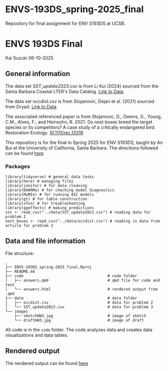 # ENVS-193DS_spring-2025_final
Repository for final assignment for ENV S193DS at UCSB.


# ENVS 193DS Final

Kai Suzuki
06-10-2025

## General information

The data set *SST_update2023.csv* is from Li Kui (2024) sourced from the Santa Barbara Coastal LTER's Data Catalog. [Link to Data](https://portal.edirepository.org/nis/mapbrowse?packageid=knb-lter-sbc.161.3).

The data set *occdist.csv* is from Stojanovic, Dejan et al. (2021) sourced from Dryad. [Link to Data](https://datadryad.org/dataset/doi:10.5061/dryad.83bk3j9sb)

The associated referenced paper is from Stojanovic, D., Owens, G., Young, C.M., Alves, F., and Heinsohn, R. 2021. Do nest boxes breed the target species or its competitors? A case study of a critically endangered bird. Restoration Ecology. [10.1111/rec.13319](https://doi.org/10.1111/rec.13319)

This repository is for the final in Spring 2025 for ENV S193DS, taught by An Bui at the University of California, Santa Barbara. The directions followed can be found [here](https://spring-2025.envs-193ds.com/assignments/final)

### Packages

```
library(tidyverse) # general data tasks
library(here) # managing files
library(janitor) # for data cleaning
library(DHARMa) # for checking model diagnostics
library(MuMIn) # for running AIC models
library(gt) # for table construction
library(xfun) # for troubleshooting
library(ggeffects) # making predictions
sst <- read_csv("../data/SST_update2023.csv") # reading data for problem 2
nest_boxes <- read_csv("../data/occdist.csv") # reading in data from article for problem 3
```

## Data and file information

File structure:

```
.
├── ENVS-193DS_spring-2025_final.Rproj
├── README.md
├── code                                     # code folder
│   ├── answers.qmd                          # qmd file for code and text
│   └── answers.html                         # rendered output from .qmd
├── data                                     # data folder
│   ├── occdist.csv                          # data for problem 2
│   └── SST_update2023.csv                   # data for problem 3
└── images
    ├── sketchHW3.jpg                        # image of sketch
    └── draftHW3.jpg                         # image of draft
```

All code is in the `code` folder. The code analyzes data and creates data visualizations and data tables.

## Rendered output

The rendered output can be found [here](https://kai-s-suzuki.github.io/ENVS-193DS_homework-03/code/homework.html)  